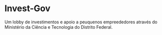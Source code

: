 # Invest-Gov
Um lobby de investimentos e apoio a peuquenos empreededores através do Ministério da Ciência e Tecnologia do Distrito Federal.
